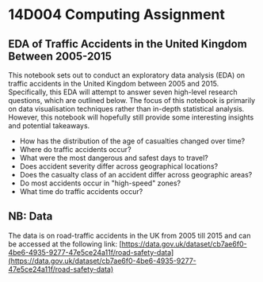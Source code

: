 # 14D004 Computing Assignment

## EDA of Traffic Accidents in the United Kingdom Between 2005-2015

This notebook sets out to conduct an exploratory data analysis (EDA) on traffic accidents in the United Kingdom between 2005 and 2015. Specifically, this EDA will attempt to answer seven high-level research questions, which are outlined below. The focus of this notebook is primarily on data visualisation techniques rather than in-depth statistical analysis. However, this notebook will hopefully still provide some interesting insights and potential takeaways.

- How has the distribution of the age of casualties changed over time?
- Where do traffic accidents occur?
- What were the most dangerous and safest days to travel?
- Does accident severity differ across geographical locations?
- Does the casualty class of an accident differ across geographic areas?
- Do most accidents occur in "high-speed" zones?
- What time do traffic accidents occur?

## NB: Data
The data is on road-traffic accidents in the UK from 2005 till 2015 and can be accessed at the following link: [https://data.gov.uk/dataset/cb7ae6f0-4be6-4935-9277-47e5ce24a11f/road-safety-data](https://data.gov.uk/dataset/cb7ae6f0-4be6-4935-9277-47e5ce24a11f/road-safety-data)
